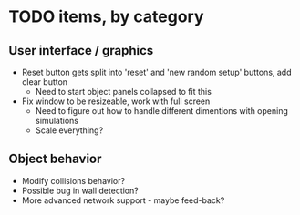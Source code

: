 # TODO items, by category
## User interface / graphics
* Reset button gets split into 'reset' and 'new random setup' buttons, add clear button
  * Need to start object panels collapsed to fit this
* Fix window to be resizeable, work with full screen
  * Need to figure out how to handle different dimentions with opening simulations
  * Scale everything?  

## Object behavior
* Modify collisions behavior?
* Possible bug in wall detection?
* More advanced network support - maybe feed-back?
